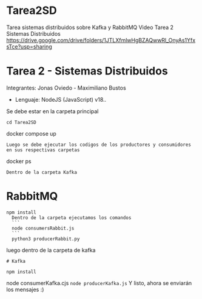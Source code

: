 # Tarea2SD
Tarea sistemas distribuidos sobre Kafka y RabbitMQ
Video Tarea 2 Sistemas Distribuidos
https://drive.google.com/drive/folders/1JTLXfmlwHgBZAQwwRl_OnyAs1YfxsTce?usp=sharing



# Tarea 2 - Sistemas Distribuidos
Integrantes: Jonas Oviedo - Maximiliano Bustos
- Lenguaje: NodeJS (JavaScript) v18..

Se debe estar en la carpeta principal
```
cd Tarea2SD
```
  docker compose up
  ```
  Luego se debe ejecutar los codigos de los productores y consumidores en sus respectivas carpetas
  ```
  docker ps
  ```
  Dentro de la carpeta Kafka
  ```
  # RabbitMQ
  ```
  npm install
    Dentro de la carpeta ejecutamos los comandos
    ```
    node consumersRabbit.js
    ```
    python3 producerRabbit.py
  ```
  luego dentro de la carpeta de kafka
  ```
  # Kafka
  
  npm install
  ```
  node consumerKafka.cjs
    ```
  node producerKafka.js
    ```
    Y listo, ahora se enviarán los mensajes :)
